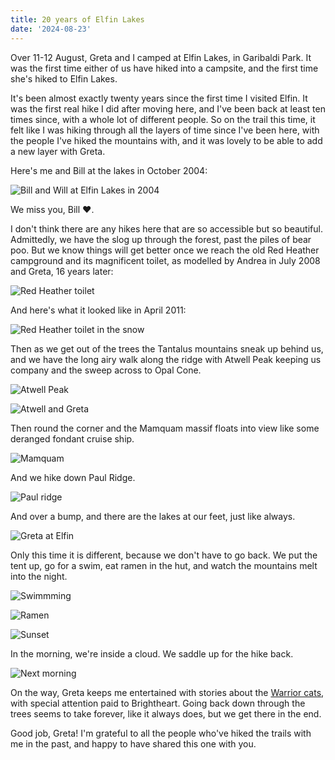 ```yaml
---
title: 20 years of Elfin Lakes
date: '2024-08-23'
---
```


Over 11-12 August, Greta and I camped at Elfin Lakes, in Garibaldi Park. It was the first time either of us have hiked into a campsite, and the first time she's hiked to Elfin Lakes.

It's been almost exactly twenty years since the first time I visited Elfin. It was the first real hike I did after moving here, and I've been back at least ten times since, with a whole lot of different people. So on the trail this time, it felt like I was hiking through all the layers of time since I've been here, with the people I've hiked the mountains with, and it was lovely to be able to add a new layer with Greta.

Here's me and Bill at the lakes in October 2004:

![Bill and Will at Elfin Lakes in 2004](/images/elfin-lakes/bill-and-will-2004.jpg)

We miss you, Bill ❤️.

I don't think there are any hikes here that are so accessible but so beautiful. Admittedly, we have the slog up through the forest, past the piles of bear poo. But we know things will get better once we reach the old Red Heather campground and its magnificent toilet, as modelled by Andrea in July 2008 and Greta, 16 years later:

![Red Heather toilet](/images/elfin-lakes/red-heather-toilet.jpg)

And here's what it looked like in April 2011:

![Red Heather toilet in the snow](/images/elfin-lakes/red-heather-toilet-snow.jpg)

Then as we get out of the trees the Tantalus mountains sneak up behind us, and we have the long airy walk along the ridge with Atwell Peak keeping us company and the sweep across to Opal Cone.

![Atwell Peak](/images/elfin-lakes/atwell-peak.jpeg)

![Atwell and Greta](/images/elfin-lakes/atwell-greta.jpeg)

Then round the corner and the Mamquam massif floats into view like some deranged fondant cruise ship.

![Mamquam](/images/elfin-lakes/mamquam-2010-harv.jpeg)

And we hike down Paul Ridge.

![Paul ridge](/images/elfin-lakes/paul-ridge.jpeg)

And over a bump, and there are the lakes at our feet, just like always.

![Greta at Elfin](/images/elfin-lakes/elfin-greta.jpeg)

Only this time it is different, because we don't have to go back. We put the tent up, go for a swim, eat ramen in the hut, and watch the mountains melt into the night.

![Swimmming](/images/elfin-lakes/greta-swim.jpeg)

![Ramen](/images/elfin-lakes/ramen.jpeg)

![Sunset](/images/elfin-lakes/sunset.jpeg)

In the morning, we're inside a cloud. We saddle up for the hike back.

![Next morning](/images/elfin-lakes/next-morning.jpeg)

On the way, Greta keeps me entertained with stories about the [Warrior cats](https://warriors.fandom.com/wiki/Warriors_Wiki), with special attention paid to Brightheart. Going back down through the trees seems to take forever, like it always does, but we get there in the end.

Good job, Greta! I'm grateful to all the people who've hiked the trails with me in the past, and happy to have shared this one with you.
